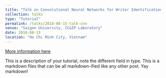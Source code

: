 ```yaml
---
title: "Talk on Convolutional Neural Networks for Writer Identification"
collection: talks
type: "Tutorial"
permalink: /talks/2018-08-15-talk-cnn
venue: "Saigon University, IC&IP Laboratory"
date: 2018-08-15
location: "Ho Chi Minh City, Vietnam"
---
```


[More information here](http://exampleurl.com)

This is a description of your tutorial, note the different field in type. This is a markdown files that can be all markdown-ified like any other post. Yay markdown!
